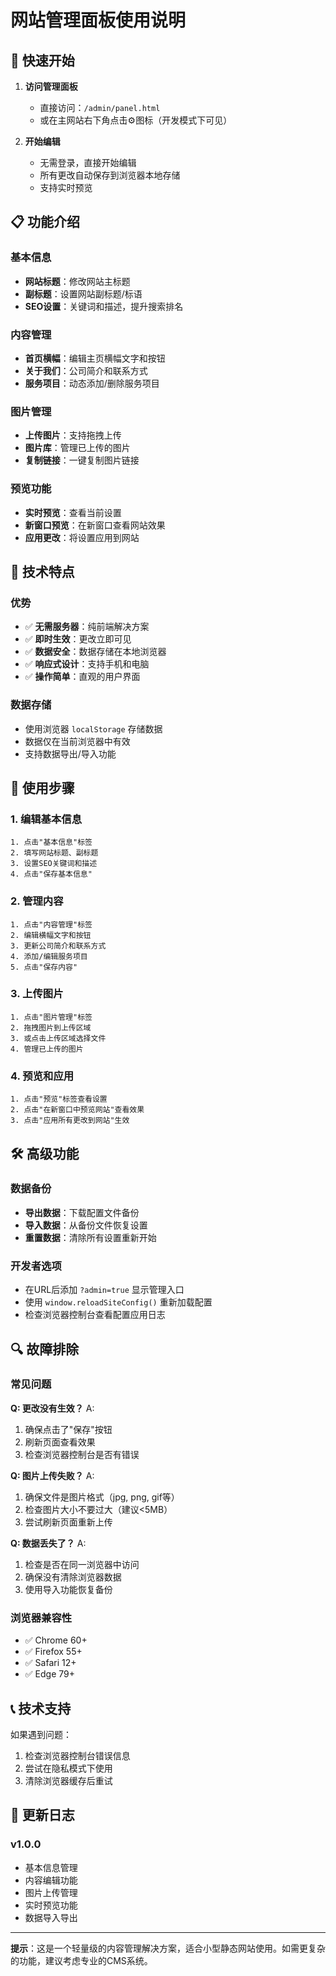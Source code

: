 # 网站管理面板使用说明

## 🚀 快速开始

1. **访问管理面板**
   - 直接访问：`/admin/panel.html`
   - 或在主网站右下角点击⚙️图标（开发模式下可见）

2. **开始编辑**
   - 无需登录，直接开始编辑
   - 所有更改自动保存到浏览器本地存储
   - 支持实时预览

## 📋 功能介绍

### 基本信息
- **网站标题**：修改网站主标题
- **副标题**：设置网站副标题/标语
- **SEO设置**：关键词和描述，提升搜索排名

### 内容管理
- **首页横幅**：编辑主页横幅文字和按钮
- **关于我们**：公司简介和联系方式
- **服务项目**：动态添加/删除服务项目

### 图片管理
- **上传图片**：支持拖拽上传
- **图片库**：管理已上传的图片
- **复制链接**：一键复制图片链接

### 预览功能
- **实时预览**：查看当前设置
- **新窗口预览**：在新窗口查看网站效果
- **应用更改**：将设置应用到网站

## 🔧 技术特点

### 优势
- ✅ **无需服务器**：纯前端解决方案
- ✅ **即时生效**：更改立即可见
- ✅ **数据安全**：数据存储在本地浏览器
- ✅ **响应式设计**：支持手机和电脑
- ✅ **操作简单**：直观的用户界面

### 数据存储
- 使用浏览器 `localStorage` 存储数据
- 数据仅在当前浏览器中有效
- 支持数据导出/导入功能

## 📱 使用步骤

### 1. 编辑基本信息
```
1. 点击"基本信息"标签
2. 填写网站标题、副标题
3. 设置SEO关键词和描述
4. 点击"保存基本信息"
```

### 2. 管理内容
```
1. 点击"内容管理"标签
2. 编辑横幅文字和按钮
3. 更新公司简介和联系方式
4. 添加/编辑服务项目
5. 点击"保存内容"
```

### 3. 上传图片
```
1. 点击"图片管理"标签
2. 拖拽图片到上传区域
3. 或点击上传区域选择文件
4. 管理已上传的图片
```

### 4. 预览和应用
```
1. 点击"预览"标签查看设置
2. 点击"在新窗口中预览网站"查看效果
3. 点击"应用所有更改到网站"生效
```

## 🛠️ 高级功能

### 数据备份
- **导出数据**：下载配置文件备份
- **导入数据**：从备份文件恢复设置
- **重置数据**：清除所有设置重新开始

### 开发者选项
- 在URL后添加 `?admin=true` 显示管理入口
- 使用 `window.reloadSiteConfig()` 重新加载配置
- 检查浏览器控制台查看配置应用日志

## 🔍 故障排除

### 常见问题

**Q: 更改没有生效？**
A: 
1. 确保点击了"保存"按钮
2. 刷新页面查看效果
3. 检查浏览器控制台是否有错误

**Q: 图片上传失败？**
A: 
1. 确保文件是图片格式（jpg, png, gif等）
2. 检查图片大小不要过大（建议<5MB）
3. 尝试刷新页面重新上传

**Q: 数据丢失了？**
A: 
1. 检查是否在同一浏览器中访问
2. 确保没有清除浏览器数据
3. 使用导入功能恢复备份

### 浏览器兼容性
- ✅ Chrome 60+
- ✅ Firefox 55+
- ✅ Safari 12+
- ✅ Edge 79+

## 📞 技术支持

如果遇到问题：
1. 检查浏览器控制台错误信息
2. 尝试在隐私模式下使用
3. 清除浏览器缓存后重试

## 🔄 更新日志

### v1.0.0
- 基本信息管理
- 内容编辑功能
- 图片上传管理
- 实时预览功能
- 数据导入导出

---

**提示**：这是一个轻量级的内容管理解决方案，适合小型静态网站使用。如需更复杂的功能，建议考虑专业的CMS系统。
